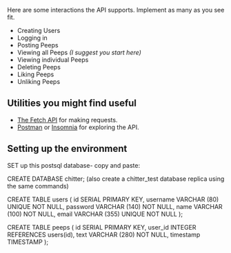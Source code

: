
Here are some interactions the API supports. Implement as many as you see fit.

* Creating Users
* Logging in
* Posting Peeps
* Viewing all Peeps *(I suggest you start here)*
* Viewing individual Peeps
* Deleting Peeps
* Liking Peeps
* Unliking Peeps

## Utilities you might find useful

* [The Fetch API](https://developer.mozilla.org/en-US/docs/Web/API/Fetch_API/Using_Fetch) for making requests.
* [Postman](https://www.getpostman.com/) or [Insomnia](https://insomnia.rest/) for exploring the API.

## Setting up the environment
SET up this postsql database- copy and paste:

CREATE DATABASE chitter; (also create a chitter_test database replica using the same commands)

CREATE TABLE users (
  id SERIAL PRIMARY KEY,
  username VARCHAR (80) UNIQUE NOT NULL,
  password VARCHAR (140) NOT NULL,
  name VARCHAR (100) NOT NULL,
  email VARCHAR (355) UNIQUE NOT NULL
);

CREATE TABLE peeps (
  id SERIAL PRIMARY KEY,
  user_id INTEGER REFERENCES users(id),
  text VARCHAR (280) NOT NULL,
  timestamp TIMESTAMP
);
